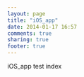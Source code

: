 ```yaml
---
layout: page
title: "iOS_app"
date: 2014-01-17 16:57
comments: true
sharing: true
footer: true
---
```



iOS_app test index